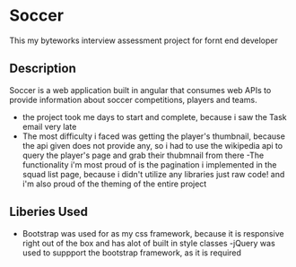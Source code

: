 # Soccer

This my byteworks interview assessment project for fornt end developer

## Description

Soccer is a web application built in angular that consumes web APIs to provide information about soccer competitions, players and teams.
- the project took me days to start and complete, because i saw the Task email very late
- The most difficulty i faced was getting the player's thumbnail, because the api given does not provide any, so i had to use the wikipedia api to query the player's page and grab their thubmnail from there
-The functionality i'm most proud of is the pagination i implemented in the squad list page, because i didn't utilize any libraries just raw code! and i'm also proud of the theming of the entire project 

## Liberies Used

- Bootstrap was used for as my css framework, because it is responsive right out of the box and has alot of built in style classes
-jQuery was used to suppport the bootstrap framework, as it is required
